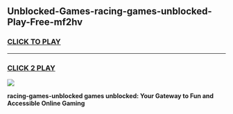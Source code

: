 
## Unblocked-Games-racing-games-unblocked-Play-Free-mf2hv
<h3>
<a href="https://premium76.site?title=racing-games-unblocked&ref=18A1">CLICK TO PLAY</a></h3>
<hr>

<h3>
<a href="https://premium76.site?title=racing-games-unblocked&ref=18A1">CLICK 2 PLAY</a>
  
</h3>

<a href="https://premium76.site?title=racing-games-unblocked&ref=18A1"><img src="https://clearcache.store/games.png"></a>


**racing-games-unblocked games unblocked: Your Gateway to Fun and Accessible Online Gaming**
